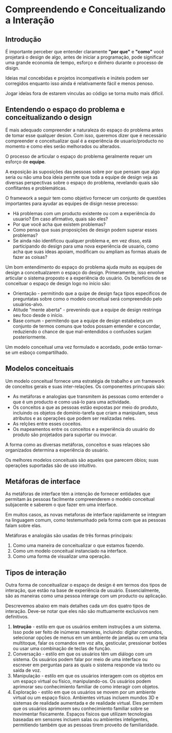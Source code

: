 # Compreendendo e Conceitualizando a Interação

## Introdução

É importante perceber que entender claramente **"por que"** e **"como"** você projetará o design de algo, antes de iniciar a programação, pode significar uma grande economia de tempo, esforço e dinhero durante o processo de disign.

Ideias mal concebidas e projetos incompatíveis e inúteis podem ser corregidos enquanto isso ainda é relativamente fácil e menos penoso.

Jogar ideías fora de estarem vinculas ao código se torna muito mais dificil.

## Entendendo o espaço do problema e conceitualizando o design

É mais adequado compreender a naturaleza do espaço do problema antes de tomar esse qualquer desion. Com isso, queremos dizer que é necessário compreender  e conceitualizar qual é a experiência de usuario/producto no momento e como eles serão  melhorados ou alterados.

O processo de articular o espaço do problema geralmente requer um esforço de **equipe**.

A exposição às suposições das pessoas sobre por que pensam que algo seria ou não  uma boa ideia permite que toda a equipe de design veja as diversas perspectivas sobre o espaço do problema, revelando quais são conflitantes e problemáticas. 

O framework a seguir tem como objetivo fornecer um conjunto de questões importantes para ayudar as equipes de disign nesse precesso:

- Há problemas com um producto existente ou com a experiência do usuario? Em caso afirmativo, quais são eles?
- Por que você acha que existem problemas?
- Como pensa que suas proposições de design podem superar esses problemas?
- Se ainda não identificou qualquer problema e, em vez disso, está  participando do design para uma nova experiência de usuario, como acha que suas ideas apoiam, modificam ou ampliam as formas atuais de fazer as coisas?

Um bom entendimento do espaço do problema ajuda muito as equipes de design a conceitualzarem o espaço do design. Primeramente, isso envolve articular o sistema proposto e a experiência do usuário. Os beneficios de se conceituar o espaço de design logo no início são:

- Orientação - permitindo que a quipe de design faça tipos especificos de preguntatas sobre como o modelo conceitual será compreendido pelo usuários-alvo.
- Atitude "mente aberta" - prevenindo que a equipe de design restringa seu foco desde o início.
- Base comum - permitendo que a equipe de design estabeleça um conjunto de termos comuns que todos possam entender e concordar, reduziendo o chance de que mal-entendidos o confusões  surjam posteriormente.

Um modelo conceitual uma vez formulado e acordado, pode então tornar-se um esboço compartilhado.

## Modelos conceituais

Um modelo conceitual fornece uma estratégia de trabalho e um framework de conceitos gerais e suas inter-relações. Os componentes princupais são:

- As metáforas e analogias que transmitem às pessoas como entender o que é um producto e como usá-lo para uma actividade.
- Os conceitos a que as pessoas estão expostas por meio do produto, incluindo os objetos de domínio-tarefa que criam a manipulam, seus atributos e as operações que podem ser realizadas neles.
- As relções entre esses coceitos.
- Os mapeamentos entre os conceitos e a experiência do usuário do produto são projetados para suportar ou invocar.

A forma como as diversas metáforas, conceitos e suas relaçoes são organizados determina a experiência do usuário.

Os melhores modelos conceituais são aqueles que parecem óbios; suas operações suportadas são de uso intuitivo.

## Metáforas de interface

As metáforas de interface têm a intenção de fornecer entidades que permitam às pessoas facilmente compreenderem o modelo conceitual subjacente e saberem o que fazer em uma interface.

Em muitos casos, as novas metaforas de interface rapidamente se integram na linguagem comum, como testemunhado pela forma com que as pessoas falam sobre elas.

Metáforas e analogiás são usadas de três formas principais:

1. Como uma maneira de conceitualizar o que estamos fazendo.
2. Como um modelo conceitual instanciado na interface.
3. Como uma forma de visualizar uma operação.

## Tipos de interação

Outra forma de conceitualizar o espaço de design é em termos dos tipos de interação, que estão na base de experiência de usuário. Essencialmente, são as maneiras como uma pessoa interage com um producto ou aplicação.

Descrevemos abaixo em mais detalhes cada um dos quatro tipos de interação. Deve-se notar que eles não são muttuamente exclusivos nem definitivos.

1. **Intrução** - estilo em que os usuários emitem instruções a um sistema. Isso pode ser feito de inúmeras maneiras, incluindo: digitar comandos, selecionar opções de menus em um ambiente de janelas ou em uma tela multitoque, falar os comandos em voz alta, gesticular, pressionar botões ou usar uma combinação de teclas de função.
2. Conversação - estilo em que os usuários têm um diálogo com um sistema. Os usuários podem falar por meio de uma interface ou escrever em perguntas para as quais o sistema responde via texto ou saída de voz.
3. Manipulação - estilo em que os usuários interagem com os objetos em um espaço virtual ou físico, manipulando-os. Os usuários podem aprimorar seu conhecimiento familiar de como interagir com objetos.
4. Exploração - estilo em que os usuários se movem por um ambiente virtual ou um espaço fisico. Ambientes virtuas incluem mundos 3D e sistemas de realidade aumentada e de realidade virtual. Eles permitem que os usuários aprimorem seu conhecimiento familiar sobre se movimentar fisicamente. Espaços fisicos que utilizam tecnologias baseadas em sensores incluem salas ou ambientes inteligentes, permitiendo também que as pessoas tirem proveito de familiaridade.